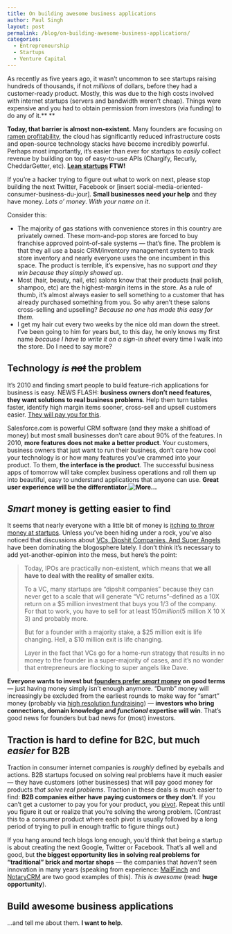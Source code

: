 ```yaml
---
title: On building awesome business applications
author: Paul Singh
layout: post
permalink: /blog/on-building-awesome-business-applications/
categories:
  - Entrepreneurship
  - Startups
  - Venture Capital
---
```

As recently as five years ago, it wasn&#8217;t uncommon to see startups raising hundreds of thousands, if not *millions* of dollars, before they had a customer-ready product. Mostly, this was due to the high costs involved with internet startups (servers and bandwidth weren&#8217;t cheap). Things were expensive and you had to obtain permission from investors (via funding) to do any of it.** **

**Today, that barrier is almost non-existent.** Many founders are focusing on <a href="http://www.paulgraham.com/ramenprofitable.html" target="_blank">ramen profitability</a>, the cloud has significantly reduced infrastructure costs and open-source technology stacks have become incredibly powerful. Perhaps most importantly, it&#8217;s easier than ever for startups to *easily* collect revenue by building on top of easy-to-use APIs (Chargify, Recurly, CheddarGetter, etc). **<a href="http://www.startuplessonslearned.com/2008/09/lean-startup.html" target="_blank">Lean startups</a> FTW!**

If you&#8217;re a hacker trying to figure out what to work on next, please stop building the next Twitter, Facebook or [insert social-media-oriented-consumer-business-du-jour]. **Small businesses need your help** and they have money. *Lots o&#8217; money*. *With your name on it*.

**<!--more-->**

Consider this:

  * The majority of gas stations with convenience stores in this country are privately owned. These mom-and-pop stores are forced to buy franchise approved point-of-sale systems &#8212; that&#8217;s fine. The problem is that they all use a basic CRM/inventory management system to track store inventory and nearly everyone uses the one incumbent in this space. The product is terrible, it&#8217;s expensive, has no support *and they win because they simply showed up*.
  * Most (hair, beauty, nail, etc) salons know that their products (nail polish, shampoo, etc) are the highest-margin items in the store. As a rule of thumb, it&#8217;s almost always easier to sell something to a customer that has already purchased something from you. So why aren&#8217;t these salons cross-selling and upselling? *Because no one has made this easy for them.*
  * I get my hair cut every two weeks by the nice old man down the street. I&#8217;ve been going to him for years but, to this day, he only knows my first name *because I have to write it on a sign-in sheet* every time I walk into the store. Do I need to say more?

## Technology *is <span style="text-decoration: line-through;">not</span>* the problem

It&#8217;s 2010 and finding smart people to build feature-rich applications for business is easy. NEWS FLASH: **business owners don&#8217;t need features, they want solutions to real business problems**. Help them turn tables faster, identify high margin items sooner, cross-sell and upsell customers easier. <span style="text-decoration: underline;">They will pay you for this</span>.

Salesforce.com is powerful CRM software (and they make a shitload of money) but most small businesses don&#8217;t care about 90% of the features. In 2010, **more features does not make a better product**. Your customers, business owners that just want to run their business, don&#8217;t care how cool your technology is or how many features you&#8217;ve crammed into your product. To them, **the interface is the product**. The successful business apps of tomorrow will take complex business operations and roll them up into beautiful, easy to understand applications that anyone can use. **Great user experience will be the differentiator**.**![][1]**

## *Smart* money is getting easier to find

It seems that nearly everyone with a little bit of money is <a href="http://gigaom.com/2010/04/27/frothy-times-for-web-angel-investing/" target="_blank">itching to throw money at startups</a>. Unless you&#8217;ve been hiding under a rock, you&#8217;ve also noticed that discussions about [VCs, Dipshit Companies, And Super Angels][2] have been dominating the blogosphere lately. I don&#8217;t think it&#8217;s necessary to add yet-another-opinion into the mess, but here&#8217;s the point:

> Today, IPOs are practically non-existent, which means that **we all have to deal with the reality of smaller exits**.
> 
> To a VC, many startups are &#8220;dipshit companies&#8221; because they can never get to a scale that will generate &#8220;VC returns&#8221;&#8211;defined as a 10X return on a $5 million investment that buys you 1/3 of the company. For that to work, you have to sell for at least $150 million ($5 million X 10 X 3) and probably more.
> 
> But for a founder with a majority stake, a $25 million exit is life changing. Hell, a $10 million exit is life changing.
> 
> Layer in the fact that VCs go for a home-run strategy that results in no money to the founder in a super-majority of cases, and it&#8217;s no wonder that entrepreneurs are flocking to super angels like Dave.

**Everyone wants to invest but <a href="http://www.resultsjunkies.com/blog/what-is-smart-money-anyways/" target="_blank">founders prefer <em>smart</em> money</a> on good terms** &#8212; just having money simply isn&#8217;t enough anymore. &#8220;Dumb&#8221; money will increasingly be excluded from the earliest rounds to make way for &#8220;smart&#8221; money (probably via <a href="http://www.paulgraham.com/hiresfund.html" target="_blank">high resolution fundraising</a>) &#8212; **investors who bring connections, domain knowledge and *functional* expertise will win**. That&#8217;s good news for founders but bad news for (most) investors.

## Traction is hard to define for B2C, but much *easier* for B2B

Traction in consumer internet companies is *roughly* defined by eyeballs and actions. B2B startups focused on solving real problems have it much easier &#8212; they have customers (other businesses) that will pay good money for products *that solve real problems*. Traction in these deals is much easier to find: **B2B companies either have paying customers or they don&#8217;t**. If you can&#8217;t get a customer to pay you for your product, you <a href="http://www.startuplessonslearned.com/2009/06/pivot-dont-jump-to-new-vision.html" target="_blank">pivot</a>. Repeat this until you figure it out or realize that you&#8217;re solving the wrong problem. (Contrast this to a consumer product where each pivot is usually followed by a long period of trying to pull in enough traffic to figure things out.)

If you hang around tech blogs long enough, you&#8217;d think that being a startup is about creating the next Google, Twitter or Facebook. That&#8217;s all well and good, but **the biggest opportunity lies in solving real problems for &#8220;traditional&#8221; brick and mortar shops** &#8212; the companies that *haven&#8217;t* seen innovation in many years (speaking from experience: <a href="http://www.mailfinch.com/" target="_blank">MailFinch</a> and <a title="simple, secure mobile notary public management software" href="http://notarycrm.com/" target="_blank">NotaryCRM</a> are two good examples of this). *This is awesome* (read: **huge opportunity**).

## Build awesome business applications

&#8230;and tell me about them. **I want to help**.

 [1]: ../wp-includes/js/tinymce/plugins/wordpress/img/trans.gif "More..."
 [2]: http://chrisyeh.blogspot.com/2010/08/vcs-dipshit-companies-and-super-angels.html